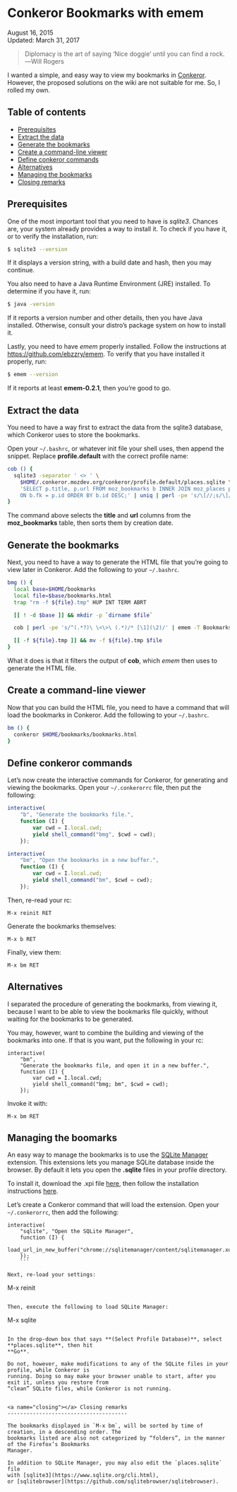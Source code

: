 Conkeror Bookmarks with emem
============================

<div class="center">August 16, 2015</div>
<div class="center">Updated: March 31, 2017</div>

>Diplomacy is the art of saying ‘Nice doggie’ until you can find a rock.<br>
>―Will Rogers

I wanted a simple, and easy way to view my bookmarks in [Conkeror](http://conkeror.org). However,
the proposed solutions on the wiki are not suitable for me. So, I rolled my own.


Table of contents
-----------------

- [Prerequisites](#prerequisites)
- [Extract the data](#extract)
- [Generate the bookmarks](#generate)
- [Create a command-line viewer](#cli)
- [Define conkeror commands](#commands)
- [Alternatives](#alternatives)
- [Managing the bookmarks](#managing)
- [Closing remarks](#closing)


<a name="prerequisites"></a> Prerequisites
------------------------------------------

One of the most important tool that you need to have is _sqlite3_. Chances are, your system already
provides a way to install it. To check if you have it, or to verify the installation, run:

```bash
$ sqlite3 --version
```

If it displays a version string, with a build date and hash, then you may continue.

You also need to have a Java Runtime Environment (JRE) installed. To determine if you have it, run:

```bash
$ java -version
```

If it reports a version number and other details, then you have Java installed. Otherwise, consult
your distro’s package system on how to install it.

Lastly, you need to have _emem_ properly installed. Follow the instructions
at <https://github.com/ebzzry/emem>. To verify that you have installed it properly, run:

```bash
$ emem --version
```

If it reports at least **emem-0.2.1**, then you’re good to go.


<a name="extract"></a> Extract the data
---------------------------------------

You need to have a way first to extract the data from the sqlite3 database, which Conkeror uses to
store the bookmarks.

Open your `~/.bashrc`, or whatever init file your shell uses, then append the snippet. Replace
**profile.default** with the correct profile name:

```bash
cob () {
  sqlite3 -separator ' <> ' \
    $HOME/.conkeror.mozdev.org/conkeror/profile.default/places.sqlite \
    'SELECT p.title, p.url FROM moz_bookmarks b INNER JOIN moz_places p \
    ON b.fk = p.id ORDER BY b.id DESC;' | uniq | perl -pe 's/\[//;s/\]//'
}
```

The command above selects the **title** and **url** columns from the **moz_bookmarks** table, then
sorts them by creation date.


<a name="generate"></a> Generate the bookmarks
----------------------------------------------

Next, you need to have a way to generate the HTML file that you’re going to view later in
Conkeror. Add the following to your `~/.bashrc`.

```bash
bmg () {
  local base=$HOME/bookmarks
  local file=$base/bookmarks.html
  trap "rm -f ${file}.tmp" HUP INT TERM ABRT

  [[ ! -d $base ]] && mkdir -p `dirname $file`

  cob | perl -pe 's/^(.*?)\ \<\>\ (.*)/* [\1](\2)/' | emem -T Bookmarks -o ${file}.tmp

  [[ -f ${file}.tmp ]] && mv -f ${file}.tmp $file
}
```

What it does is that it filters the output of **cob**, which _emem_ then uses to generate the HTML
file.


<a name="cli"></a> Create a command-line viewer
-----------------------------------------------

Now that you can build the HTML file, you need to have a command that will load the bookmarks in
Conkeror. Add the following to your `~/.bashrc`.

```bash
bm () {
  conkeror $HOME/bookmarks/bookmarks.html
}
```


<a name="commands"></a> Define conkeror commands
------------------------------------------------

Let’s now create the interactive commands for Conkeror, for generating and viewing the
bookmarks. Open your `~/.conkerorrc` file, then put the following:

```javascript
interactive(
    "b", "Generate the bookmarks file.",
    function (I) {
        var cwd = I.local.cwd;
        yield shell_command("bmg", $cwd = cwd);
    });

interactive(
    "bm", "Open the bookmarks in a new buffer.",
    function (I) {
        var cwd = I.local.cwd;
        yield shell_command("bm", $cwd = cwd);
    });
```

Then, re-read your rc:

```
M-x reinit RET
```

Generate the bookmarks themselves:

```
M-x b RET
```

Finally, view them:

```
M-x bm RET
```


<a name="alternatives"></a> Alternatives
----------------------------------------

I separated the procedure of generating the bookmarks, from viewing it, because I want to be able to
view the bookmarks file quickly, without waiting for the bookmarks to be generated.

You may, however, want to combine the building and viewing of the bookmarks into one. If that is you
want, put the following in your rc:

```
interactive(
    "bm",
    "Generate the bookmarks file, and open it in a new buffer.",
    function (I) {
        var cwd = I.local.cwd;
        yield shell_command("bmg; bm", $cwd = cwd);
    });
```

Invoke it with:

```
M-x bm RET
```


<a name="managing"></a> Managing the boomarks
---------------------------------------------

An easy way to manage the bookmarks is to use
the [SQLite Manager](https://github.com/lazierthanthou/sqlite-manager) extension. This extensions
lets you manage SQLite database inside the browser. By default it lets you open the **.sqlite**
files in your profile directory.

To install it, download the .xpi
file [here](https://github.com/lazierthanthou/sqlite-manager/releases), then follow the installation
instructions [here](http://conkeror.org/Extensions).

Let’s create a Conkeror command that will load the extension. Open your `~/.conkerorrc`, then add
the following:

```
interactive(
    "sqlite", "Open the SQLite Manager",
    function (I) {
        load_url_in_new_buffer("chrome://sqlitemanager/content/sqlitemanager.xul");
    });
    ```

Next, re-load your settings:

```
M-x reinit
```

Then, execute the following to load SQLite Manager:

```
M-x sqlite
```

In the drop-down box that says **(Select Profile Database)**, select **places.sqlite**, then hit
**Go**.

Do not, however, make modifications to any of the SQLite files in your profile, while Conkeror is
running. Doing so may make your browser unable to start, after you exit it, unless you restore from
“clean” SQLite files, while Conkeror is not running.


<a name="closing"></a> Closing remarks
--------------------------------------

The bookmarks displayed in `M-x bm`, will be sorted by time of creation, in a descending order. The
bookmarks listed are also not categorized by “folders”, in the manner of the Firefox’s Bookmarks
Manager.

In addition to SQLite Manager, you may also edit the `places.sqlite` file
with [sqlite3](https://www.sqlite.org/cli.html),
or [sqlitebrowser](https://github.com/sqlitebrowser/sqlitebrowser).
